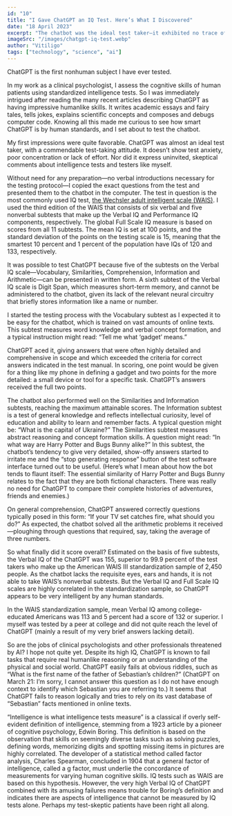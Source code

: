 ```yaml
---
id: "10"
title: "I Gave ChatGPT an IQ Test. Here’s What I Discovered"
date: "18 April 2023"
excerpt: "The chatbot was the ideal test taker—it exhibited no trace of test anxiety, poor concentration or lack of effort. And what about that IQ score?"
imageSrc: "/images/chatgpt-iq-test.webp"
author: "Vitiligo"
tags: ["technology", "science", "ai"]
---
```


ChatGPT is the first nonhuman subject I have ever tested.

In my work as a clinical psychologist, I assess the cognitive skills of human patients using standardized intelligence tests. So I was immediately intrigued after reading the many recent articles describing ChatGPT as having impressive humanlike skills. It writes academic essays and fairy tales, tells jokes, explains scientific concepts and composes and debugs computer code. Knowing all this made me curious to see how smart ChatGPT is by human standards, and I set about to test the chatbot.

My first impressions were quite favorable. ChatGPT was almost an ideal test taker, with a commendable test-taking attitude. It doesn’t show test anxiety, poor concentration or lack of effort. Nor did it express uninvited, skeptical comments about intelligence tests and testers like myself.

Without need for any preparation—no verbal introductions necessary for the testing protocol—I copied the exact questions from the test and presented them to the chatbot in the computer. The test in question is the most commonly used IQ test, [the Wechsler adult intelligent scale (WAIS)](https://psycnet.apa.org/doiLanding?doi=10.1037%2Ft49755-000). I used the third edition of the WAIS that consists of six verbal and five nonverbal subtests that make up the Verbal IQ and Performance IQ components, respectively. The global Full Scale IQ measure is based on scores from all 11 subtests. The mean IQ is set at 100 points, and the standard deviation of the points on the testing scale is 15, meaning that the smartest 10 percent and 1 percent of the population have IQs of 120 and 133, respectively.

It was possible to test ChatGPT because five of the subtests on the Verbal IQ scale—Vocabulary, Similarities, Comprehension, Information and Arithmetic—can be presented in written form. A sixth subtest of the Verbal IQ scale is Digit Span, which measures short-term memory, and cannot be administered to the chatbot, given its lack of the relevant neural circuitry that briefly stores information like a name or number.

I started the testing process with the Vocabulary subtest as I expected it to be easy for the chatbot, which is trained on vast amounts of online texts. This subtest measures word knowledge and verbal concept formation, and a typical instruction might read: “Tell me what ‘gadget’ means.”

ChatGPT aced it, giving answers that were often highly detailed and comprehensive in scope and which exceeded the criteria for correct answers indicated in the test manual. In scoring, one point would be given for a thing like my phone in defining a gadget and two points for the more detailed: a small device or tool for a specific task. ChatGPT’s answers received the full two points.

The chatbot also performed well on the Similarities and Information subtests, reaching the maximum attainable scores. The Information subtest is a test of general knowledge and reflects intellectual curiosity, level of education and ability to learn and remember facts. A typical question might be: “What is the capital of Ukraine?” The Similarities subtest measures abstract reasoning and concept formation skills. A question might read: “In what way are Harry Potter and Bugs Bunny alike?” In this subtest, the chatbot’s tendency to give very detailed, show-offy answers started to irritate me and the “stop generating response” button of the test software interface turned out to be useful. (Here’s what I mean about how the bot tends to flaunt itself: The essential similarity of Harry Potter and Bugs Bunny relates to the fact that they are both fictional characters. There was really no need for ChatGPT to compare their complete histories of adventures, friends and enemies.)

On general comprehension, ChatGPT answered correctly questions typically posed in this form: “If your TV set catches fire, what should you do?” As expected, the chatbot solved all the arithmetic problems it received—ploughing through questions that required, say, taking the average of three numbers.

So what finally did it score overall? Estimated on the basis of five subtests, the Verbal IQ of the ChatGPT was 155, superior to 99.9 percent of the test takers who make up the American WAIS III standardization sample of 2,450 people. As the chatbot lacks the requisite eyes, ears and hands, it is not able to take WAIS’s nonverbal subtests. But the Verbal IQ and Full Scale IQ scales are highly correlated in the standardization sample, so ChatGPT appears to be very intelligent by any human standards.

In the WAIS standardization sample, mean Verbal IQ among college-educated Americans was 113 and 5 percent had a score of 132 or superior. I myself was tested by a peer at college and did not quite reach the level of ChatGPT (mainly a result of my very brief answers lacking detail).

So are the jobs of clinical psychologists and other professionals threatened by AI? I hope not quite yet. Despite its high IQ, ChatGPT is known to fail tasks that require real humanlike reasoning or an understanding of the physical and social world. ChatGPT easily fails at obvious riddles, such as “What is the first name of the father of Sebastian’s children?” (ChatGPT on March 21: I’m sorry, I cannot answer this question as I do not have enough context to identify which Sebastian you are referring to.) It seems that ChatGPT fails to reason logically and tries to rely on its vast database of “Sebastian” facts mentioned in online texts.

“Intelligence is what intelligence tests measure” is a classical if overly self-evident definition of intelligence, stemming from a 1923 article by a pioneer of cognitive psychology, Edwin Boring. This definition is based on the observation that skills on seemingly diverse tasks such as solving puzzles, defining words, memorizing digits and spotting missing items in pictures are highly correlated. The developer of a statistical method called factor analysis, Charles Spearman, concluded in 1904 that a general factor of intelligence, called a g factor, must underlie the concordance of measurements for varying human cognitive skills. IQ tests such as WAIS are based on this hypothesis. However, the very high Verbal IQ of ChatGPT combined with its amusing failures means trouble for Boring’s definition and indicates there are aspects of intelligence that cannot be measured by IQ tests alone. Perhaps my test-skeptic patients have been right all along.
